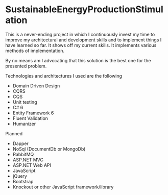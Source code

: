 
# SustainableEnergyProductionStimulation

This is a never-ending project in which I continuously invest my time to improve my architectural and development skills and to implement things I have learned so far. It shows off my current skills. It implements various methods of implementation.

By no means am I advocating that this solution is the best one for the presented problem.

Technologies and architectures I used are the following
- Domain Driven Design
- CQRS
- CQS
- Unit testing
- C# 6
- Entity Framework 6
- Fluent Validation
- Humanizer

Planned
- Dapper
- NoSql (DocumentDb or MongoDb)
- RabbitMQ
- ASP.NET MVC
- ASP.NET Web API
- JavaScript
- jQuery
- Bootstrap
- Knockout or other JavaScript framework/library
